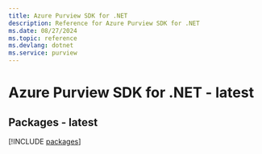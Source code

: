 ```yaml
---
title: Azure Purview SDK for .NET
description: Reference for Azure Purview SDK for .NET
ms.date: 08/27/2024
ms.topic: reference
ms.devlang: dotnet
ms.service: purview
---
```

# Azure Purview SDK for .NET - latest
## Packages - latest
[!INCLUDE [packages](purview-index.md)]